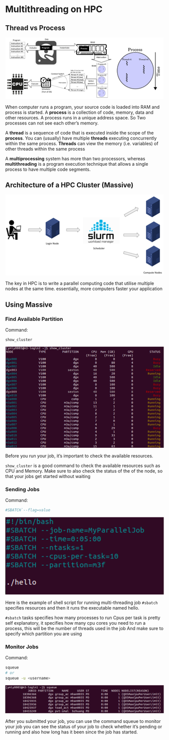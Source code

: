 # Multithreading on HPC

## Thread vs Process

![Thread vs Processes](imgs/Thread%20vs%20Processes.png)

When computer runs a program, your source code is loaded into RAM and process is started.
A **process** is a collection of code, memory, data and other resources.
A process runs in a unique address space. So Two processes can not see each other’s memory. 

A **thread** is a sequence of code that is executed inside the scope of the **process**. You can (usually) have multiple **threads** executing concurrently within the same process. 
**Threads**  can view the memory (i.e. variables) of other threads within the same process

A **multiprocessing** system has more than two processors, whereas **multithreading** is a program execution technique that allows a single process to have multiple code segments. 

## Architecture of a HPC Cluster (Massive)

![Slurm Architecture](imgs/Slurm%20Architecture.png)

The key in HPC is to write a parallel computing code that utilise multiple nodes at the same time. essentially, more computers faster your application

## Using Massive

### Find Available Partition

Command: 
```bash
show_cluster
```

![show_cluster Command](imgs/show_cluster%20Command.png)

Before you run your job, it’s important to check the available resources.

`show_cluster` is a good command to check the available resources such as CPU and Memory. Make sure to also check the status of the of the node, so that your jobs get started without waiting

### Sending Jobs

Command: 
```bash
#SBATCH`--flag=value
```

![sbatch Command](imgs/sbatch%20Command.png)

Here is the example of shell script for running multi-threading job
`#sbatch` specifies resources and then it runs the executable named hello.

`#sbatch` tasks specifies how many processes to run 
Cpus per task is pretty self explanatory, it specifies how many cpu cores you need to run a process, this will be the number of threads used in the job
And make sure to specify which partition you are using

### Monitor Jobs

Command: 
```bash
squeue
# or
squeue -u <username>
```

![squeue Command](imgs/squeue%20Command.png)

After you submitted your job, you can use the command squeue to monitor your job 
you can see the status of your job to check whether it’s pending or running and also how long has it been since the job has started. 